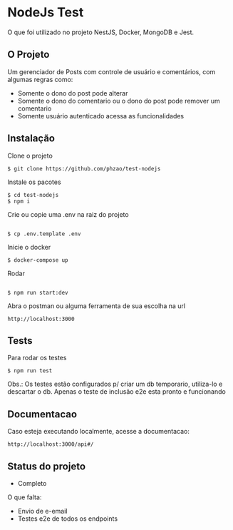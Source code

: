 # NodeJs Test 

O que foi utilizado no projeto NestJS, Docker, MongoDB e Jest.

## O Projeto

Um gerenciador de Posts com controle de usuário e comentários, com algumas regras como:
- Somente o dono do post pode alterar
- Somente o dono do comentario ou o dono do post pode remover um comentario
- Somente usuário autenticado acessa as funcionalidades

## Instalação

Clone o projeto
```
$ git clone https://github.com/phzao/test-nodejs
```

Instale os pacotes
```
$ cd test-nodejs
$ npm i
```

Crie ou copie uma .env na raiz do projeto
```

$ cp .env.template .env 
```

Inicie o docker
```
$ docker-compose up 
```

Rodar
```

$ npm run start:dev 
```
Abra o postman ou alguma ferramenta de sua escolha na url

```
http://localhost:3000
```

## Tests

Para rodar os testes
```
$ npm run test 
```
Obs.: Os testes estão configurados p/ criar um db temporario, utiliza-lo e descartar o db.
Apenas o teste de inclusão e2e esta pronto e funcionando
## Documentacao

Caso esteja executando localmente, acesse a documentacao:
```
http://localhost:3000/api#/
```

## Status do projeto

- Completo

O que falta:

  - Envio de e-email
  - Testes e2e de todos os endpoints
